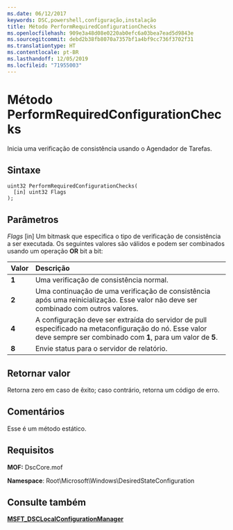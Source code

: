```yaml
---
ms.date: 06/12/2017
keywords: DSC,powershell,configuração,instalação
title: Método PerformRequiredConfigurationChecks
ms.openlocfilehash: 909e3a48d08e0220ab0efc6a03bea7ead5d9843e
ms.sourcegitcommit: debd2b38fb8070a7357bf1a4bf9cc736f3702f31
ms.translationtype: HT
ms.contentlocale: pt-BR
ms.lasthandoff: 12/05/2019
ms.locfileid: "71955003"
---
```

# <a name="performrequiredconfigurationchecks-method"></a>Método PerformRequiredConfigurationChecks

Inicia uma verificação de consistência usando o Agendador de Tarefas.

## <a name="syntax"></a>Sintaxe

```mof
uint32 PerformRequiredConfigurationChecks(
  [in] uint32 Flags
);
```

## <a name="parameters"></a>Parâmetros

*Flags* \[in\] Um bitmask que especifica o tipo de verificação de consistência a ser executada. Os seguintes valores são válidos e podem ser combinados usando um operação **OR** bit a bit:

|Valor |Descrição |
|:--- |:---|
|**1** | Uma verificação de consistência normal. |
|**2** | Uma continuação de uma verificação de consistência após uma reinicialização. Esse valor não deve ser combinado com outros valores. |
|**4** | A configuração deve ser extraída do servidor de pull especificado na metaconfiguração do nó. Esse valor deve sempre ser combinado com **1**, para um valor de **5**. |
|**8** | Envie status para o servidor de relatório. |

## <a name="return-value"></a>Retornar valor

Retorna zero em caso de êxito; caso contrário, retorna um código de erro.

## <a name="remarks"></a>Comentários

Esse é um método estático.

## <a name="requirements"></a>Requisitos

**MOF:** DscCore.mof

**Namespace**: Root\Microsoft\Windows\DesiredStateConfiguration

## <a name="see-also"></a>Consulte também

[**MSFT_DSCLocalConfigurationManager**](msft-dsclocalconfigurationmanager.md)
